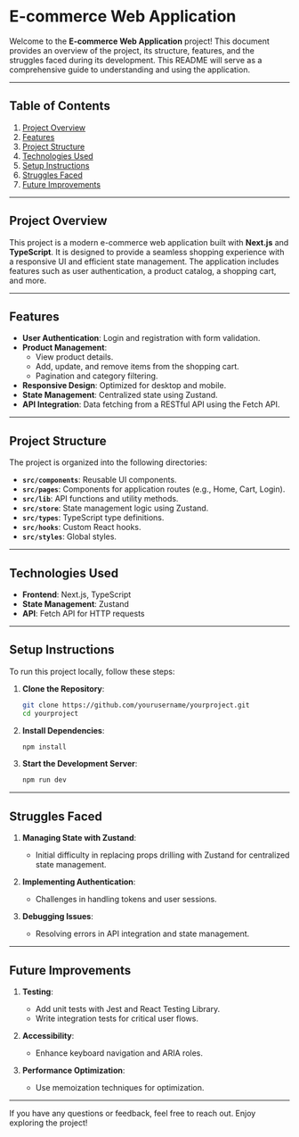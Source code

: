 # E-commerce Web Application

Welcome to the **E-commerce Web Application** project! This document provides an overview of the project, its structure, features, and the struggles faced during its development. This README will serve as a comprehensive guide to understanding and using the application.

---

## **Table of Contents**

1. [Project Overview](#project-overview)
2. [Features](#features)
3. [Project Structure](#project-structure)
4. [Technologies Used](#technologies-used)
5. [Setup Instructions](#setup-instructions)
6. [Struggles Faced](#struggles-faced)
7. [Future Improvements](#future-improvements)

---

## **Project Overview**

This project is a modern e-commerce web application built with **Next.js** and **TypeScript**. It is designed to provide a seamless shopping experience with a responsive UI and efficient state management. The application includes features such as user authentication, a product catalog, a shopping cart, and more.

---

## **Features**

- **User Authentication**: Login and registration with form validation.
- **Product Management**:
  - View product details.
  - Add, update, and remove items from the shopping cart.
  - Pagination and category filtering.
- **Responsive Design**: Optimized for desktop and mobile.
- **State Management**: Centralized state using Zustand.
- **API Integration**: Data fetching from a RESTful API using the Fetch API.

---

## **Project Structure**

The project is organized into the following directories:

- **`src/components`**: Reusable UI components.
- **`src/pages`**: Components for application routes (e.g., Home, Cart, Login).
- **`src/lib`**: API functions and utility methods.
- **`src/store`**: State management logic using Zustand.
- **`src/types`**: TypeScript type definitions.
- **`src/hooks`**: Custom React hooks.
- **`src/styles`**: Global styles.

---

## **Technologies Used**

- **Frontend**: Next.js, TypeScript
- **State Management**: Zustand
- **API**: Fetch API for HTTP requests

---

## **Setup Instructions**

To run this project locally, follow these steps:

1. **Clone the Repository**:

   ```bash
   git clone https://github.com/yourusername/yourproject.git
   cd yourproject
   ```

2. **Install Dependencies**:

   ```bash
   npm install
   ```

3. **Start the Development Server**:

   ```bash
   npm run dev
   ```

---

## **Struggles Faced**

1. **Managing State with Zustand**:

   - Initial difficulty in replacing props drilling with Zustand for centralized state management.

2. **Implementing Authentication**:

   - Challenges in handling tokens and user sessions.

3. **Debugging Issues**:
   - Resolving errors in API integration and state management.

---

## **Future Improvements**

1. **Testing**:

   - Add unit tests with Jest and React Testing Library.
   - Write integration tests for critical user flows.

2. **Accessibility**:

   - Enhance keyboard navigation and ARIA roles.

3. **Performance Optimization**:
   - Use memoization techniques for optimization.

---

If you have any questions or feedback, feel free to reach out. Enjoy exploring the project!
